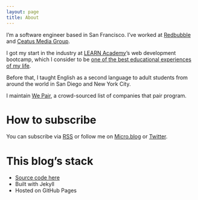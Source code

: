 ```yaml
---
layout: page
title: About
---
```


<p>I’m a software engineer based in San Francisco. I’ve worked at <a href="https://www.redbubble.com/">Redbubble</a> and <a href="https://www.ceatus.com/">Ceatus Media Group</a>.</p>

<p>I got my start in the industry at <a href="https://www.learnacademy.org/">LEARN Academy</a>’s web development bootcamp, which I consider to be <a href="/2018/09/18/best-educational-experiences/">one of the best educational experiences of my life</a>.</p>

<p>Before that, I taught English as a second language to adult students from around the world in San Diego and New York City.</p>

<p>I maintain <a href="https://github.com/FionaVoss/we-pair">We Pair</a>, a crowd-sourced list of companies that pair program.</p>

<h1 id="how-to-subscribe">How to subscribe</h1>

<p>You can subscribe via <a href="/feed.xml">RSS</a> or follow me on <a href="https://micro.blog/fiona">Micro.blog</a> or <a href="https://twitter.com/fionajvoss">Twitter</a>.</p>

<h1 id="this-blogs-stack">This blog’s stack</h1>

<ul>
  <li><a href="https://github.com/FionaVoss/fionavoss.github.io">Source code here</a></li>
  <li>Built with Jekyll</li>
  <li>Hosted on GitHub Pages</li>
</ul>
